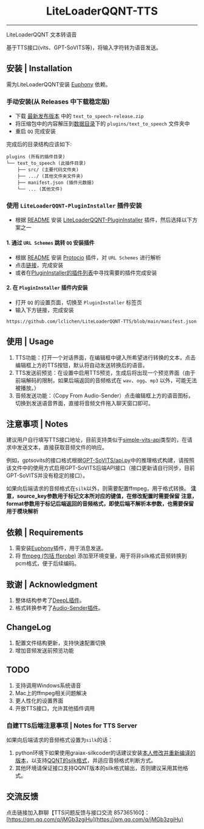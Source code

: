 <h1 align="center">LiteLoaderQQNT-TTS</h1>

---

LiteLoaderQQNT 文本转语音

基于TTS接口(vits、GPT-SoVITS等)，将输入字符转为语音发送。

## 安装 | Installation

需为LiteLoaderQQNT安装 [Euphony](https://github.com/xtaw/LiteLoaderQQNT-Euphony) 依赖。

### 手动安装(从 Releases 中下载稳定版)

- 下载 [最新发布版本](https://github.com/lclichen/LiteLoaderQQNT-TTS/releases/latest) 中的 `text_to_speech-release.zip`
- 将压缩包中的内容解压到[数据目录](https://github.com/mo-jinran/LiteLoaderQQNT-Plugin-Template/wiki/1.%E4%BA%86%E8%A7%A3%E6%95%B0%E6%8D%AE%E7%9B%AE%E5%BD%95%E7%BB%93%E6%9E%84#liteloader%E7%9A%84%E6%95%B0%E6%8D%AE%E7%9B%AE%E5%BD%95)下的 `plugins/text_to_speech` 文件夹中
- 重启 `QQ` 完成安装

完成后的目录结构应该如下:

```
plugins (所有的插件目录)
└── text_to_speech (此插件目录)
    ├── src/ (主要代码文件夹)
    ├── .../ (其他文件夹文件夹)
    ├── manifest.json (插件元数据)
    └── ... (其他文件)
```

### 使用 `LiteLoaderQQNT-PluginInstaller` 插件安装

- 根据 [README](https://github.com/xinyihl/LiteLoaderQQNT-PluginInstaller/blob/main/README.md) 安装 [LiteLoaderQQNT-PluginInstaller](https://github.com/xinyihl/LiteLoaderQQNT-PluginInstaller) 插件，然后选择以下方案之一

#### 1. 通过 `URL Schemes` 跳转 `QQ` 安装插件

- 根据 [README](https://github.com/PRO-2684/protocio/blob/main/README.md) 安装 [Protocio](https://github.com/PRO-2684/protocio) 插件，对 `URL Schemes` 进行解析
- 点击[链接](llqqnt://plugininstaller/lclichen/LiteLoaderQQNT-TTS/main/manifest.json)，完成安装
- 或者在[PluginInstaller的插件列表](https://xinyihl.github.io/LiteLoaderQQNT-PluginInstaller/)中寻找需要的插件完成安装

#### 2. 在 `PluginInstaller` 插件内安装

- 打开 `QQ` 的设置页面，切换至 `PluginInstaller` 标签页
- 输入下方链接，完成安装

```
https://github.com/lclichen/LiteLoaderQQNT-TTS/blob/main/manifest.json
```

## 使用 | Usage

1. TTS功能：打开一个对话界面，在编辑框中键入所希望进行转换的文本，点击编辑框上方的TTS按钮，默认将自动发送转换后的语音。
2. TTS发送前预览：在设置中启用TTS预览，生成后将出现一个预览界面（由于前端解码的限制，如果后端返回的音频格式在 `wav`、`ogg`、`mp3` 以外，可能无法被播放。）
3. 音频发送功能：（Copy From Audio-Sender）点击编辑框上方的语音图标，切换到发送语音界面，直接将音频文件拖入聊天窗口即可。

## 注意事项 | Notes

建议用户自行填写TTS接口地址，目前支持类似于[simple-vits-api](https://github.com/Artrajz/vits-simple-api)类型的，在请求中发送文本，直接获取音频文件的响应。

例如，gptsovits的接口格式根据[GPT-SoVITS/api.py](https://github.com/RVC-Boss/GPT-SoVITS/blob/main/api.py)中的推理格式构建，请按照该文件中的使用方式启用GPT-SoVITS后端API接口（接口更新请自行同步，目前GPT-SoVITS并没有稳定的接口）。

如果向后端请求的音频格式在`silk`以外，则需要配置ffmpeg，用于格式转换。
**注意，source_key参数用于标记文本所对应的键值，在修改配置时需要保留**
**注意，format参数用于标记后端返回的音频格式，即使后端不解析本参数，也需要保留用于模块解析**

## 依赖 | Requirements

1. 需安装[Euphony](https://github.com/xtaw/LiteLoaderQQNT-Euphony)插件，用于消息发送。
2. 将 [ffmpeg (包括 ffprobe)](https://ffmpeg.org) 添加至环境变量，用于将非silk格式音频转换到pcm格式，便于后续编码。

## 致谢 | Acknowledgment

1. 整体结构参考了[DeepL插件](https://github.com/MUKAPP/LiteLoaderQQNT-DeepL/)。
2. 格式转换参考了[Audio-Sender插件](https://github.com/xtaw/LiteLoaderQQNT-Audio-Sender/)。

## ChangeLog

1. 配置文件结构更新，支持快速配置切换
2. 增加音频发送前预览功能

## TODO

1. 支持调用Windows系统语音
2. Mac上的ffmpeg相关问题解决
3. 更人性化的设置界面
4. 开放TTS接口，允许其他插件调用

### 自建TTS后端注意事项 | Notes for TTS Server

如果向后端请求的音频格式设置为`silk`的话：

1. python环境下如果使用graiax-silkcoder的话建议安装[本人修改并重新编译的版本](https://github.com/lclichen/graiax-silkcoder/releases/tag/0.3.7)，以支持[QQNT的silk格式](https://github.com/kn007/silk-v3-decoder/pull/85)，并适应音频格式判断方式。
2. 其他环境请保证接口支持QQNT版本的silk格式输出，否则建议采用其他格式。

## 交流反馈

点击链接加入群聊【TTS问题反馈与接口交流 857365160】：[https://qm.qq.com/q/jMGb3zgiHu](https://qm.qq.com/q/jMGb3zgiHu)